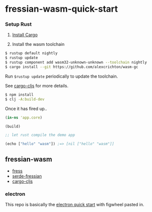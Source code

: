 # fressian-wasm-quick-start


### Setup Rust

1) [Install Cargo](https://doc.rust-lang.org/cargo/getting-started/installation.html)

2) Install the wasm toolchain

``` bash
$ rustup default nightly
$ rustup update
$ rustup component add wasm32-unknown-unknown --toolchain nightly
$ cargo install --git https://github.com/alexcrichton/wasm-gc
```

Run `$rustup update` periodically to update the toolchain.

See [cargo-cljs][cargo-cljs] for more details.

```bash
$ npm install
$ clj -A:build-dev
```

Once it has fired up..

```clojure
(in-ns 'app.core)

(build)

;; let rust compile the demo app

(echo ["hello" "wasm"]) ;=> [nil ["hello" "wasm"]]
```

## fressian-wasm

  + [fress][fress]
  + [serde-fressian][serde-fressian]
  + [cargo-cljs][cargo-cljs]

### electron

This repo is basically the [electron quick start][ele-quick-start] with figwheel pasted in.




[fress]: https://github.com/pkpkpk/fress
[serde-fressian]: https://github.com/pkpkpk/serde-fressian
[cargo-cljs]: https://github.com/pkpkpk/cargo-cljs
[ele-quick-start]: https://github.com/electron/electron-quick-start

